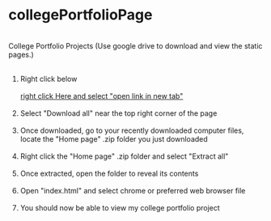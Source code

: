 # collegePortfolioPage
<br>
College Portfolio Projects (Use google drive to download and view the static pages.)
<br>
<br>
<ol>
  <li>Right click below</li>
  <br>
  <a target="_blank" rel="noopener noreferrer" href="https://drive.google.com/drive/folders/1TjSW9vOlQ2aRTEo5lGSfcykRYngguKXH?usp=sharing">right click Here and select "open link in new tab"</a>
  <br>
  <br>
  <li>Select "Download all" near the top right corner of the page</li>
  <br>
  <li>Once downloaded, go to your recently downloaded computer files, locate the "Home page" .zip folder you just downloaded</li>
  <br>
  <li>Right click the "Home page" .zip folder and select "Extract all"</li>
  <br>
  <li>Once extracted, open the folder to reveal its contents</li>
  <br>
  <li>Open "index.html" and select chrome or preferred web browser  file</li>
  <br>
  <li>You should now be able to view my college portfolio project</li>
  <br>
</ol>
<br>


